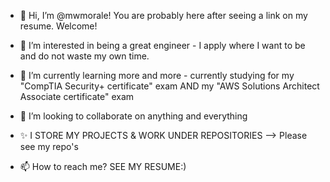 - 👋 Hi, I’m @mwmorale! You are probably here after seeing a link on my resume. Welcome!

- 👀 I’m interested in being a great engineer - I apply where I want to be and do not waste my own time.

- 🌱 I’m currently learning more and more - currently studying for my "CompTIA Security+ certificate" exam AND my "AWS Solutions Architect Associate certificate" exam

- 💞️ I’m looking to collaborate on anything and everything 

- ✨ I STORE MY PROJECTS & WORK UNDER REPOSITORIES --> Please see my repo's

- 📫 How to reach me? SEE MY RESUME:)

<!---
mwmorale/mwmorale is a ✨ special ✨ repository because its `README.md` (this file) appears on your GitHub profile.
You can click the Preview link to take a look at your changes.
--->

